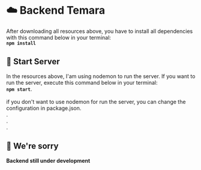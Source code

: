 # :cloud: Backend Temara

After downloading all resources above, you have to install all dependencies with this command below in your terminal:<br />**`npm install`**

## :triangular_flag_on_post: Start Server

In the resources above, I'am using nodemon to run the server. If you want to run the server, execute this command below in your terminal:<br />**`npm start`**.<br /><br />
if you don't want to use nodemon for run the server, you can change the configuration in package.json.  
.  
.  
.  
## :pray: We're sorry
**Backend still under development**
